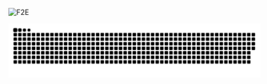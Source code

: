 
![F2E](https://github.com/f2e-awesome/knowledge/blob/master/img/tags.jpg?raw=true)
<!-- [![Anurag's GitHub stats](https://github-readme-stats.vercel.app/api?username=chenfengyanyu)](https://github.com/anuraghazra/github-readme-stats)   -->

<picture>
  <source media="(prefers-color-scheme: dark)" srcset="https://raw.githubusercontent.com/chenfengyanyu/chenfengyanyu/output/github-contribution-grid-snake-dark.svg">
  <source media="(prefers-color-scheme: light)" srcset="https://raw.githubusercontent.com/chenfengyanyu/chenfengyanyu/output/github-contribution-grid-snake.svg">
  <img alt="github contribution grid snake animation" src="https://raw.githubusercontent.com/chenfengyanyu/chenfengyanyu/output/github-contribution-grid-snake.svg">
</picture>

